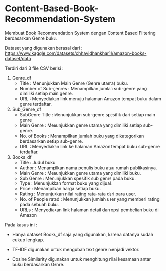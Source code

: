 # Content-Based-Book-Recommendation-System

Membuat Book Recommendation System dengan Content Based Filtering berdasarkan Genre buku.

Dataset yang digunakan berasal dari : https://www.kaggle.com/datasets/chhavidhankhar11/amazon-books-dataset/data

Terdiri dari 3 file CSV berisi :
  1. Genre_df
      - Title : Menunjukkan Main Genre (Genre utama) buku.
      - Number of Sub-genres : Menampilkan jumlah sub-genre yang dimiliki setiap main genre.
      - URL : Menyediakan link menuju halaman Amazon tempat buku dalam genre terdaftar.
  2. Sub_Genre_df
      - SubGenre Title : Menunjukkan sub-genre spesifik dari setiap main genre
      - Main Genre : Menunjukkan genre utama yang dimiliki setiap sub-genre.
      - No. of Books : Menampilkan jumlah buku yang dikategorikan berdasarkan setiap sub-genre.
      - URL : Menyediakan link ke halaman Amazon tempat buku sub-genre terdaftar.
  3. Books_df
      - Title : Judul buku
      - Author : Menampilkan nama penulis buku atau rumah publikasinya.
      - Main Genre : Menunjukkan genre utama yang dimiliki buku.
      - Sub Genre : Menunjukkan spesifik sub genre pada buku.
      - Type : Menunjukkan format buku yang dijual.
      - Price : Menampilkan harga setiap buku.
      - Rating : Menunjukkan nilai rating rata-rata dari para user.
      - No. of People rated : Menunjukkan jumlah user yang memberi rating pada sebuah buku.
      - URLs : Menyediakan link halaman detail dan opsi pembelian buku di Amazon

Pada kasus ini :

 - Hanya dataset Books_df saja yang digunakan, karena datanya sudah cukup lengkap.
  
 - TF-IDF digunakan untuk mengubah text genre menjadi vektor.
  
 - Cosine Similarity digunakan untuk menghitung nilai kesamaan antar buku berdasarkan Genre.
